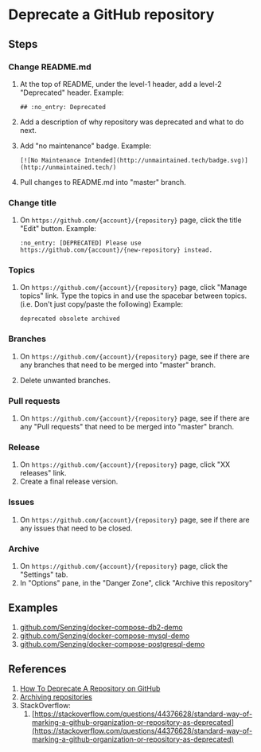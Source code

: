 # Deprecate a GitHub repository

## Steps

### Change README.md

1. At the top of README, under the level-1 header, add a level-2 "Deprecated" header.
   Example:

    ```console
    ## :no_entry: Deprecated
    ```

1. Add a description of why repository was deprecated and what to do next.

1. Add "no maintenance" badge.
   Example:

    ```console
    [![No Maintenance Intended](http://unmaintained.tech/badge.svg)](http://unmaintained.tech/)
    ```

1. Pull changes to README.md into "master" branch.

### Change title

1. On `https://github.com/{account}/{repository}` page, click the title "Edit" button.
   Example:

    ```console
    :no_entry: [DEPRECATED] Please use https://github.com/{account}/{new-repository} instead.
    ```

### Topics

1. On `https://github.com/{account}/{repository}` page, click "Manage topics" link.
   Type the topics in and use the spacebar between topics.  (i.e. Don't just copy/paste the following)
   Example:

    ```console
    deprecated obsolete archived
    ```

### Branches

1. On `https://github.com/{account}/{repository}` page, see if there are any branches that need to be merged into "master" branch.

1. Delete unwanted branches.

### Pull requests

1. On `https://github.com/{account}/{repository}` page, see if there are any "Pull requests" that need to be merged into "master" branch.

### Release

1. On `https://github.com/{account}/{repository}` page, click "XX releases" link.
1. Create a final release version.

### Issues

1. On `https://github.com/{account}/{repository}` page, see if there are any issues that need to be closed.

### Archive

1. On `https://github.com/{account}/{repository}` page, click the "Settings" tab.
1. In "Options" pane, in the "Danger Zone", click "Archive this repository"

## Examples

1. [github.com/Senzing/docker-compose-db2-demo](https://github.com/Senzing/docker-compose-db2-demo)
1. [github.com/Senzing/docker-compose-mysql-demo](https://github.com/Senzing/docker-compose-mysql-demo)
1. [github.com/Senzing/docker-compose-postgresql-demo](https://github.com/Senzing/docker-compose-postgresql-demo)

## References

1. [How To Deprecate A Repository on GitHub](https://medium.com/maintainer-io/how-to-deprecate-a-repository-on-github-8f0ceb9155e)
1. [Archiving repositories](https://github.blog/2017-11-08-archiving-repositories/)
1. StackOverflow:
    1. [https://stackoverflow.com/questions/44376628/standard-way-of-marking-a-github-organization-or-repository-as-deprecated](https://stackoverflow.com/questions/44376628/standard-way-of-marking-a-github-organization-or-repository-as-deprecated)
